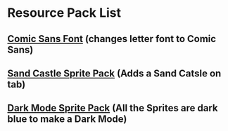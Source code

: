 # Resource Pack List

## [Comic Sans Font](../ComicSans.md) (changes letter font to Comic Sans)

## [Sand Castle Sprite Pack](../Sandcastle.md) (Adds a Sand Catsle on tab)

## [Dark Mode Sprite Pack](../DarkMode.md) (All the Sprites are dark blue to make a Dark Mode)
